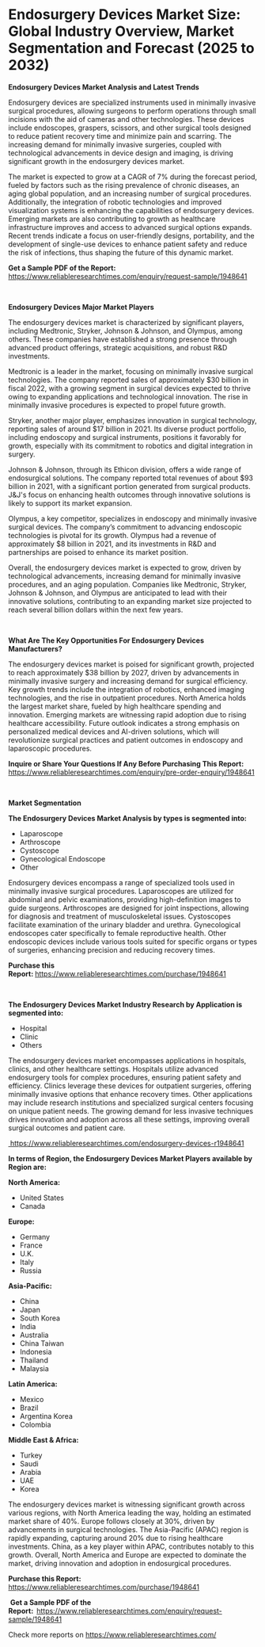 <p><h1>Endosurgery Devices Market Size: Global Industry Overview, Market Segmentation and Forecast (2025 to 2032)</h1></p><p><strong>Endosurgery Devices Market Analysis and Latest Trends</strong></p>
<p><p>Endosurgery devices are specialized instruments used in minimally invasive surgical procedures, allowing surgeons to perform operations through small incisions with the aid of cameras and other technologies. These devices include endoscopes, graspers, scissors, and other surgical tools designed to reduce patient recovery time and minimize pain and scarring. The increasing demand for minimally invasive surgeries, coupled with technological advancements in device design and imaging, is driving significant growth in the endosurgery devices market.</p><p>The market is expected to grow at a CAGR of 7% during the forecast period, fueled by factors such as the rising prevalence of chronic diseases, an aging global population, and an increasing number of surgical procedures. Additionally, the integration of robotic technologies and improved visualization systems is enhancing the capabilities of endosurgery devices. Emerging markets are also contributing to growth as healthcare infrastructure improves and access to advanced surgical options expands. Recent trends indicate a focus on user-friendly designs, portability, and the development of single-use devices to enhance patient safety and reduce the risk of infections, thus shaping the future of this dynamic market.</p></p>
<p><strong>Get a Sample PDF of the Report:&nbsp;</strong> <a href="https://www.reliableresearchtimes.com/enquiry/request-sample/1948641?utm_campaign=2722&utm_medium=2&utm_source=Github&utm_content=ia&utm_term=04032025&utm_id=endosurgery-devices">https://www.reliableresearchtimes.com/enquiry/request-sample/1948641</a></p>
<p>&nbsp;</p>
<p><strong>Endosurgery Devices Major Market Players</strong></p>
<p><p>The endosurgery devices market is characterized by significant players, including Medtronic, Stryker, Johnson & Johnson, and Olympus, among others. These companies have established a strong presence through advanced product offerings, strategic acquisitions, and robust R&D investments.</p><p>Medtronic is a leader in the market, focusing on minimally invasive surgical technologies. The company reported sales of approximately $30 billion in fiscal 2022, with a growing segment in surgical devices expected to thrive owing to expanding applications and technological innovation. The rise in minimally invasive procedures is expected to propel future growth.</p><p>Stryker, another major player, emphasizes innovation in surgical technology, reporting sales of around $17 billion in 2021. Its diverse product portfolio, including endoscopy and surgical instruments, positions it favorably for growth, especially with its commitment to robotics and digital integration in surgery.</p><p>Johnson & Johnson, through its Ethicon division, offers a wide range of endosurgical solutions. The company reported total revenues of about $93 billion in 2021, with a significant portion generated from surgical products. J&J's focus on enhancing health outcomes through innovative solutions is likely to support its market expansion.</p><p>Olympus, a key competitor, specializes in endoscopy and minimally invasive surgical devices. The company’s commitment to advancing endoscopic technologies is pivotal for its growth. Olympus had a revenue of approximately $8 billion in 2021, and its investments in R&D and partnerships are poised to enhance its market position.</p><p>Overall, the endosurgery devices market is expected to grow, driven by technological advancements, increasing demand for minimally invasive procedures, and an aging population. Companies like Medtronic, Stryker, Johnson & Johnson, and Olympus are anticipated to lead with their innovative solutions, contributing to an expanding market size projected to reach several billion dollars within the next few years.</p></p>
<p>&nbsp;</p>
<p><strong>What Are The Key Opportunities For Endosurgery Devices Manufacturers?</strong></p>
<p><p>The endosurgery devices market is poised for significant growth, projected to reach approximately $38 billion by 2027, driven by advancements in minimally invasive surgery and increasing demand for surgical efficiency. Key growth trends include the integration of robotics, enhanced imaging technologies, and the rise in outpatient procedures. North America holds the largest market share, fueled by high healthcare spending and innovation. Emerging markets are witnessing rapid adoption due to rising healthcare accessibility. Future outlook indicates a strong emphasis on personalized medical devices and AI-driven solutions, which will revolutionize surgical practices and patient outcomes in endoscopy and laparoscopic procedures.</p></p>
<p><strong>Inquire or Share Your Questions If Any Before Purchasing This Report:</strong> <a href="https://www.reliableresearchtimes.com/enquiry/pre-order-enquiry/1948641?utm_campaign=2722&utm_medium=2&utm_source=Github&utm_content=ia&utm_term=04032025&utm_id=endosurgery-devices">https://www.reliableresearchtimes.com/enquiry/pre-order-enquiry/1948641</a></p>
<p>&nbsp;</p>
<p><strong>Market Segmentation</strong></p>
<p><strong>The Endosurgery Devices Market Analysis by types is segmented into:</strong></p>
<p><ul><li>Laparoscope</li><li>Arthroscope</li><li>Cystoscope</li><li>Gynecological Endoscope</li><li>Other</li></ul></p>
<p><p>Endosurgery devices encompass a range of specialized tools used in minimally invasive surgical procedures. Laparoscopes are utilized for abdominal and pelvic examinations, providing high-definition images to guide surgeons. Arthroscopes are designed for joint inspections, allowing for diagnosis and treatment of musculoskeletal issues. Cystoscopes facilitate examination of the urinary bladder and urethra. Gynecological endoscopes cater specifically to female reproductive health. Other endoscopic devices include various tools suited for specific organs or types of surgeries, enhancing precision and reducing recovery times.</p></p>
<p><strong>Purchase this Report:&nbsp;</strong><a href="https://www.reliableresearchtimes.com/purchase/1948641?utm_campaign=2722&utm_medium=2&utm_source=Github&utm_content=ia&utm_term=04032025&utm_id=endosurgery-devices">https://www.reliableresearchtimes.com/purchase/1948641</a></p>
<p>&nbsp;</p>
<p><strong>The Endosurgery Devices Market Industry Research by Application is segmented into:</strong></p>
<p><ul><li>Hospital</li><li>Clinic</li><li>Others</li></ul></p>
<p><p>The endosurgery devices market encompasses applications in hospitals, clinics, and other healthcare settings. Hospitals utilize advanced endosurgery tools for complex procedures, ensuring patient safety and efficiency. Clinics leverage these devices for outpatient surgeries, offering minimally invasive options that enhance recovery times. Other applications may include research institutions and specialized surgical centers focusing on unique patient needs. The growing demand for less invasive techniques drives innovation and adoption across all these settings, improving overall surgical outcomes and patient care.</p></p>
<p><a href="https://www.reliableresearchtimes.com/endosurgery-devices-r1948641?utm_campaign=2722&utm_medium=2&utm_source=Github&utm_content=ia&utm_term=04032025&utm_id=endosurgery-devices">&nbsp;https://www.reliableresearchtimes.com/endosurgery-devices-r1948641</a></p>
<p><strong>In terms of Region, the Endosurgery Devices Market Players available by Region are:</strong></p>
<p>
    <p> <strong> North America: </strong>
        <ul>
            <li>United States</li>
            <li>Canada</li>
        </ul>
        </p> 
    <p> <strong> Europe: </strong>
        <ul>
            <li>Germany</li>
            <li>France</li>
            <li>U.K.</li>
            <li>Italy</li>
            <li>Russia</li>
        </ul>
        </p> 
    <p> <strong> Asia-Pacific: </strong>
        <ul>
            <li>China</li>
            <li>Japan</li>
            <li>South Korea</li>
            <li>India</li>
            <li>Australia</li>
            <li>China Taiwan</li>
            <li>Indonesia</li>
            <li>Thailand</li>
            <li>Malaysia</li>
        </ul>
        </p> 
    <p> <strong> Latin America: </strong>
        <ul>
            <li>Mexico</li>
            <li>Brazil</li>
            <li>Argentina Korea</li>
            <li>Colombia</li>
        </ul>
        </p> 
    <p> <strong> Middle East & Africa: </strong>
        <ul>
            <li>Turkey</li>
            <li>Saudi</li>
            <li>Arabia</li>
            <li>UAE</li>
            <li>Korea</li>
        </ul>
    </p>
    </p>
<p><p>The endosurgery devices market is witnessing significant growth across various regions, with North America leading the way, holding an estimated market share of 40%. Europe follows closely at 30%, driven by advancements in surgical technologies. The Asia-Pacific (APAC) region is rapidly expanding, capturing around 20% due to rising healthcare investments. China, as a key player within APAC, contributes notably to this growth. Overall, North America and Europe are expected to dominate the market, driving innovation and adoption in endosurgical procedures.</p></p>
<p><strong>Purchase this Report: </strong><a href="https://www.reliableresearchtimes.com/purchase/1948641?utm_campaign=2722&utm_medium=2&utm_source=Github&utm_content=ia&utm_term=04032025&utm_id=endosurgery-devices">https://www.reliableresearchtimes.com/purchase/1948641</a></p>
<p>&nbsp;<strong>Get a Sample PDF of the Report:&nbsp;&nbsp;</strong><a href="https://www.reliableresearchtimes.com/enquiry/request-sample/1948641?utm_campaign=2722&utm_medium=2&utm_source=Github&utm_content=ia&utm_term=04032025&utm_id=endosurgery-devices">https://www.reliableresearchtimes.com/enquiry/request-sample/1948641</a></p>
<p><strong></strong></p>
<p>Check more reports on <a href="https://www.reliableresearchtimes.com/?utm_campaign=2722&utm_medium=2&utm_source=Github&utm_content=ia&utm_term=04032025&utm_id=endosurgery-devices">https://www.reliableresearchtimes.com/</a></p>